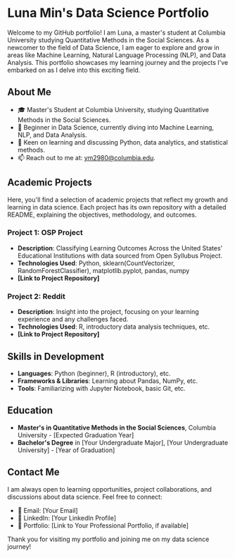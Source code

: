 # Luna Min's Data Science Portfolio

Welcome to my GitHub portfolio! I am Luna, a master's student at Columbia University studying Quantitative Methods in the Social Sciences. As a newcomer to the field of Data Science, I am eager to explore and grow in areas like Machine Learning, Natural Language Processing (NLP), and Data Analysis. This portfolio showcases my learning journey and the projects I've embarked on as I delve into this exciting field.

## About Me

- 🎓 Master's Student at Columbia University, studying Quantitative Methods in the Social Sciences.
- 🌱 Beginner in Data Science, currently diving into Machine Learning, NLP, and Data Analysis.
- 💬 Keen on learning and discussing Python, data analytics, and statistical methods.
- 📫 Reach out to me at: ym2980@columbia.edu.

## Academic Projects

Here, you'll find a selection of academic projects that reflect my growth and learning in data science. Each project has its own repository with a detailed README, explaining the objectives, methodology, and outcomes.

### Project 1: OSP Project
- **Description**:  Classifying Learning Outcomes Across the United States’ Educational Institutions with data sourced from Open Syllubus Project.
- **Technologies Used**: Python, sklearn(CountVectorizer, RandomForestClassifier), matplotlib.pyplot, pandas, numpy
- **[Link to Project Repository]**

### Project 2: Reddit 
- **Description**: Insight into the project, focusing on your learning experience and any challenges faced.
- **Technologies Used**: R, introductory data analysis techniques, etc.
- **[Link to Project Repository]**



## Skills in Development

- **Languages**: Python (beginner), R (introductory), etc.
- **Frameworks & Libraries**: Learning about Pandas, NumPy, etc.
- **Tools**: Familiarizing with Jupyter Notebook, basic Git, etc.

## Education

- **Master's in Quantitative Methods in the Social Sciences**, Columbia University - [Expected Graduation Year]
- **Bachelor's Degree** in [Your Undergraduate Major], [Your Undergraduate University] - [Year of Graduation]

## Contact Me

I am always open to learning opportunities, project collaborations, and discussions about data science. Feel free to connect:

- 📧 Email: [Your Email]
- 🔗 LinkedIn: [Your LinkedIn Profile]
- 💼 Portfolio: [Link to Your Professional Portfolio, if available]

Thank you for visiting my portfolio and joining me on my data science journey!

